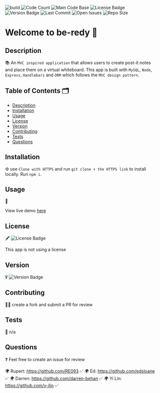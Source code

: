 ![build](https://img.shields.io/travis/darren-behan/be-redy) ![Code Count](https://img.shields.io/github/languages/count/darren-behan/be-redy) ![Main Code Base](https://img.shields.io/github/languages/top/darren-behan/be-redy) ![License Badge](https://img.shields.io/badge/license-none-blue) ![Version Badge](https://img.shields.io/badge/version-1.0-red) ![Last Commit](https://img.shields.io/github/last-commit/darren-behan/be-redy) ![Open Issues](https://img.shields.io/github/issues-raw/darren-behan/be-redy) ![Repo Size](https://img.shields.io/github/repo-size/darren-behan/be-redy)

# Welcome to be-redy 👋

## Description

📚 An `MVC inspired application` that allows users to create post-it notes and place them on a virtual whiteboard. This app is built with `MySQL`, `Node`, `Express`, `Handlebars` and `ORM` which follows the `MVC design pattern`.

## Table of Contents 🗂

* [Description](#Description)
* [Installation](#Installation)
* [Usage](#Usage)
* [License](#License)
* [Version](#Version)
* [Contributing](#Contributing)
* [Tests](#Tests)
* [Questions](#Questions)

## Installation

⚙️ use `Clone with HTTPS` and run `git clone + the HTTPS link` to install locally. Run `npm i`.

## Usage

🚨

View live demo <a href="https://be-redy.herokuapp.com/">here</a>

## License

🖋 ![License Badge](https://img.shields.io/badge/license-none-blue)

This app is not using a license

## Version

℣ ![Version Badge](https://img.shields.io/badge/version-1.0-red)

## Contributing

👩‍💻 create a fork and submit a PR for review

## Tests

🧪 n/a

## Questions

❓ Feel free to create an issue for review

🌍 Rupert: https://github.com/RE093 ✅ 
🌍 Ed:     https://github.com/edsloane ✅
🌍 Darren: https://github.com/darren-behan ✅
🌍 Yi Lin: https://github.com/y-ilin ✅
